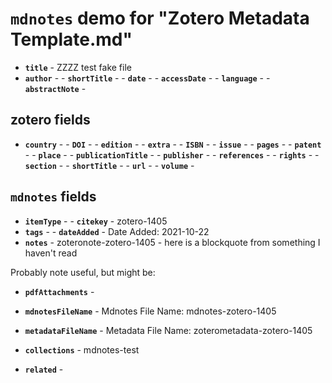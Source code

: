 # `mdnotes` demo for "Zotero Metadata Template.md"

- **`title`** - ZZZZ test fake file
- **`author`** - - **`shortTitle`** - - **`date`** - - **`accessDate`** - - **`language`** - - **`abstractNote`** - 
## zotero fields

- **`country`** - - **`DOI`** - - **`edition`** - - **`extra`** - - **`ISBN`** - - **`issue`** - - **`pages`** - - **`patent`** - - **`place`** - - **`publicationTitle`** - - **`publisher`** - - **`references`** - - **`rights`** - - **`section`** - - **`shortTitle`** - - **`url`** - - **`volume`** - 

## `mdnotes`  fields

- **`itemType`** - - **`citekey`** - zotero-1405
- **`tags`** - - **`dateAdded`** -  Date Added: 2021-10-22
- **`notes`** - zoteronote-zotero-1405 - here is a blockquote from something I haven't read

Probably note useful, but might be:

- **`pdfAttachments`** - 
- **`mdnotesFileName`** -  Mdnotes File Name: mdnotes-zotero-1405

- **`metadataFileName`** -  Metadata File Name: zoterometadata-zotero-1405

- **`collections`** - mdnotes-test

- **`related`** - 
  